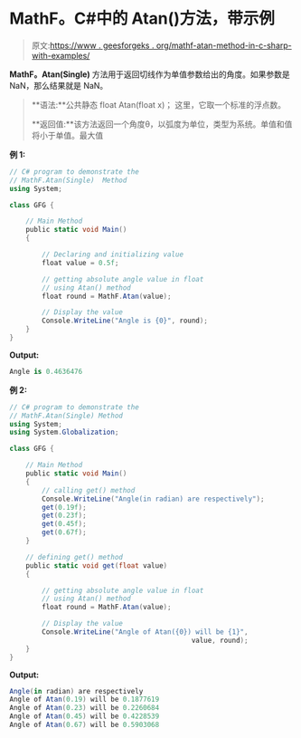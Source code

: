 # MathF。C#中的 Atan()方法，带示例

> 原文:[https://www . geesforgeks . org/mathf-atan-method-in-c-sharp-with-examples/](https://www.geeksforgeeks.org/mathf-atan-method-in-c-sharp-with-examples/)

**MathF。Atan(Single)** 方法用于返回切线作为单值参数给出的角度。如果参数是 NaN，那么结果就是 NaN。

> **语法:**公共静态 float Atan(float x)；
> 这里，它取一个标准的浮点数。
> 
> **返回值:**该方法返回一个角度θ，以弧度为单位，类型为系统。单值和值将小于单值。最大值

**例 1:**

```cs
// C# program to demonstrate the
// MathF.Atan(Single)  Method
using System;

class GFG {

    // Main Method
    public static void Main()
    {

        // Declaring and initializing value
        float value = 0.5f;

        // getting absolute angle value in float
        // using Atan() method
        float round = MathF.Atan(value);

        // Display the value
        Console.WriteLine("Angle is {0}", round);
    }
}
```

**Output:**

```cs
Angle is 0.4636476

```

**例 2:**

```cs
// C# program to demonstrate the
// MathF.Atan(Single) Method
using System;
using System.Globalization;

class GFG {

    // Main Method
    public static void Main()
    {
        // calling get() method
        Console.WriteLine("Angle(in radian) are respectively");
        get(0.19f);
        get(0.23f);
        get(0.45f);
        get(0.67f);
    }

    // defining get() method
    public static void get(float value)
    {

        // getting absolute angle value in float
        // using Atan() method
        float round = MathF.Atan(value);

        // Display the value
        Console.WriteLine("Angle of Atan({0}) will be {1}",
                                             value, round);
    }
}
```

**Output:**

```cs
Angle(in radian) are respectively
Angle of Atan(0.19) will be 0.1877619
Angle of Atan(0.23) will be 0.2260684
Angle of Atan(0.45) will be 0.4228539
Angle of Atan(0.67) will be 0.5903068

```